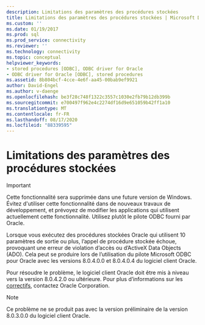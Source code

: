 ```yaml
---
description: Limitations des paramètres des procédures stockées
title: Limitations des paramètres des procédures stockées | Microsoft Docs
ms.custom: ''
ms.date: 01/19/2017
ms.prod: sql
ms.prod_service: connectivity
ms.reviewer: ''
ms.technology: connectivity
ms.topic: conceptual
helpviewer_keywords:
- stored procedures [ODBC], ODBC driver for Oracle
- ODBC driver for Oracle [ODBC], stored procedures
ms.assetid: 8b804bcf-4cce-4e6f-aa45-00bab9ef9921
author: David-Engel
ms.author: v-daenge
ms.openlocfilehash: be3f28c748f1322c3557c1030e2fb79b12db399b
ms.sourcegitcommit: e700497f962e4c2274df16d9e651059b42ff1a10
ms.translationtype: MT
ms.contentlocale: fr-FR
ms.lasthandoff: 08/17/2020
ms.locfileid: "88339595"
---
```

# <a name="stored-procedure-parameter-limitations"></a>Limitations des paramètres des procédures stockées
> [!IMPORTANT]  
>  Cette fonctionnalité sera supprimée dans une future version de Windows. Évitez d'utiliser cette fonctionnalité dans de nouveaux travaux de développement, et prévoyez de modifier les applications qui utilisent actuellement cette fonctionnalité. Utilisez plutôt le pilote ODBC fourni par Oracle.  
  
 Lorsque vous exécutez des procédures stockées Oracle qui utilisent 10 paramètres de sortie ou plus, l’appel de procédure stockée échoue, provoquant une erreur de violation d’accès ou d’ActiveX Data Objects (ADO). Cela peut se produire lors de l’utilisation du pilote Microsoft ODBC pour Oracle avec les versions 8.0.4.0.0 et 8.0.4.0.4 du logiciel client Oracle.  
  
 Pour résoudre le problème, le logiciel client Oracle doit être mis à niveau vers la version 8.0.4.2.0 ou ultérieure. Pour plus d’informations sur les [correctifs](../../odbc/microsoft/oracle-software-patches.md), contactez Oracle Corporation.  
  
> [!NOTE]  
>  Ce problème ne se produit pas avec la version préliminaire de la version 8.0.3.0.0 du logiciel client Oracle.
